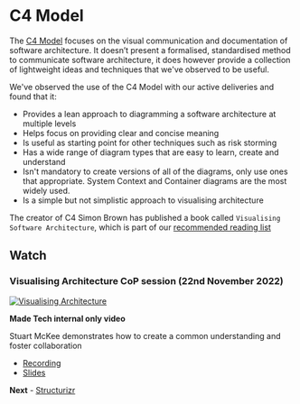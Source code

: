 # C4 Model
The [C4 Model](https://c4model.com/) focuses on the visual communication and documentation of software architecture. It doesn’t present a formalised, standardised method to communicate software architecture, it does however provide a collection of lightweight ideas and techniques that we've observed to be useful.

We've observed the use of the C4 Model with our active deliveries and found that it:
- Provides a lean approach to diagramming a software architecture at multiple levels
- Helps focus on providing clear and concise meaning
- Is useful as starting point for other techniques such as risk storming
- Has a wide range of diagram types that are easy to learn, create and understand
- Isn't mandatory to create versions of all of the diagrams, only use ones that appropriate. System Context and Container diagrams are the most widely used.
- Is a simple but not simplistic approach to visualising architecture

The creator of C4 Simon Brown has published a book called `Visualising Software Architecture`, which is part of our [recommended reading list](/resources.md)

## Watch
### Visualising Architecture CoP session (22nd November 2022)
[![Visualising Architecture](../images/visualising_architecture.jpg)](https://drive.google.com/file/d/14R3OpBbcN0xbU_XeQQfG7ocehkw_U0w3/view)

**Made Tech internal only video**

Stuart McKee demonstrates how to create a common understanding and foster collaboration

- [Recording](https://drive.google.com/file/d/14R3OpBbcN0xbU_XeQQfG7ocehkw_U0w3/view)
- [Slides](https://docs.google.com/presentation/d/1wXXkyTgoNJIgyD9MDuIlvi85uGHWjIgQhvOPKTNsrHo/edit)

**Next** - [Structurizr](./3_structurizr.md)
